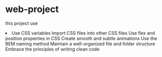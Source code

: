 # web-project
this project use
<li>
Use CSS variables
Import CSS files into other CSS files
Use flex and position properties in CSS
Create smooth and subtle animations
Use the BEM naming method
Maintain a well-organized file and folder structure
Embrace the principles of writing clean code
</li>
